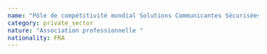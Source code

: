 ```yaml
---
name: "Pôle de compétitivité mondial Solutions Communicantes Sécurisées (SCS)"
category: private_sector
nature: "Association professionnelle "
nationality: FRA
---
```

    